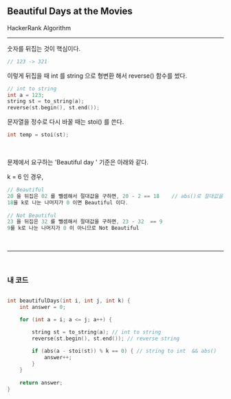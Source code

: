 ## Beautiful Days at the Movies

HackerRank  Algorithm 

-----



숫자를 뒤집는 것이 핵심이다. 

```c++
// 123 -> 321 
```

이렇게 뒤집을 때 int 를 string 으로 형변환 해서 reverse() 함수를 썼다. 

```c++
// int to string
int a = 123;
string st = to_string(a);
reverse(st.begin(), st.end());
```

문자열을 정수로 다시 바꿀 때는 stoi() 를 쓴다.

```c++
int temp = stoi(st);
```

</br>

문제에서 요구하는 'Beautiful day ' 기준은 아래와 같다. 

k = 6 인 경우, 

```c++
// Beautiful 
20 을 뒤집은 02 를 뺄셈해서 절대값을 구하면, 20 - 2 == 18    // abs()로 절대값을 구한다. 
18을 k로 나눈 나머지가 0 이면 Beautiful 이다. 
    
// Not Beautiful 
23 을 뒤집은 32 를 뺄셈해서 절대값을 구하면, 23 - 32  == 9
9를 k로 나눈 나머지가 0 이 아니므로 Not Beautiful
```

</br>

--------------------------



</br>

### 내 코드 

```c++

int beautifulDays(int i, int j, int k) {
    int answer = 0;

    for (int a = i; a <= j; a++) {

        string st = to_string(a); // int to string 
        reverse(st.begin(), st.end()); // reverse string 

        if (abs(a - stoi(st)) % k == 0) { // string to int  && abs() 
            answer++;
        }
    }
    
    return answer;
}
```

</br>